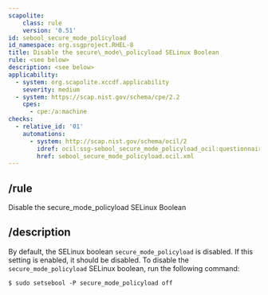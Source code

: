 ```yaml
---
scapolite:
    class: rule
    version: '0.51'
id: sebool_secure_mode_policyload
id_namespace: org.ssgproject.RHEL-8
title: Disable the secure\_mode\_policyload SELinux Boolean
rule: <see below>
description: <see below>
applicability:
  - system: org.scapolite.xccdf.applicability
    severity: medium
  - system: https://scap.nist.gov/schema/cpe/2.2
    cpes:
      - cpe:/a:machine
checks:
  - relative_id: '01'
    automations:
      - system: http://scap.nist.gov/schema/ocil/2
        idref: ocil:ssg-sebool_secure_mode_policyload_ocil:questionnaire:1
        href: sebool_secure_mode_policyload.ocil.xml
---
```



## /rule

Disable the secure\_mode\_policyload SELinux Boolean

## /description

By
default, the SELinux boolean `secure_mode_policyload` is disabled. If
this setting is enabled, it should be disabled. To disable the
`secure_mode_policyload` SELinux boolean, run the following command:

``` 
$ sudo setsebool -P secure_mode_policyload off
```
